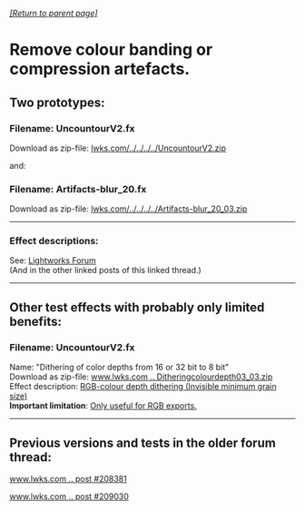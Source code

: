 *[[Return to parent page]](../README.md)*  

# Remove colour banding or compression artefacts.

## Two prototypes: 
### Filename: UncountourV2.fx  
Download as zip-file: [lwks.com/../../../../UncountourV2.zip](https://www.lwks.com/media/kunena/attachments/6375/UncountourV2.zip)  

and: 

### Filename: Artifacts-blur_20.fx  
Download as zip-file: [lwks.com/../../../../Artifacts-blur_20_03.zip](https://www.lwks.com/media/kunena/attachments/348533/Artifacts-blur_20_03.zip)  

--------------------------------------------------------------------------

### Effect descriptions:
See: [Lightworks Forum](https://www.lwks.com/index.php?option=com_kunena&func=view&catid=7&id=209274&Itemid=81#ftop)  
(And in the other linked posts of this linked thread.)  



--------------------------------------------------------------------------

## Other test effects with probably only limited benefits:

### Filename: UncountourV2.fx  
Name: "Dithering of color depths from 16 or 32 bit to 8 bit"  
Download as zip-file: [www.lwks.com .. Ditheringcolourdepth03_03.zip](https://www.lwks.com/media/kunena/attachments/348533/Ditheringcolourdepth03_03.zip)  
Effect description: [RGB-colour depth dithering (Invisible minimum grain size)](https://www.lwks.com/index.php?option=com_kunena&func=view&catid=7&id=209274&limit=15&limitstart=15&Itemid=81#209946)  
**Important limitation**: [Only useful for RGB exports.](https://www.lwks.com/index.php?option=com_kunena&func=view&catid=7&id=209274&limit=15&limitstart=30&Itemid=81#210013)    


--------------------------------------------------------------------------
 ## Previous versions and tests in the older forum thread:  
  [www.lwks.com .. post #208381](https://www.lwks.com/index.php?option=com_kunena&func=view&catid=6&id=206820&limit=15&limitstart=30&Itemid=81#208381)  
  
  [www.lwks.com .. post #209030](https://www.lwks.com/index.php?option=com_kunena&func=view&catid=6&id=206820&limit=15&limitstart=45&Itemid=81#209030)
